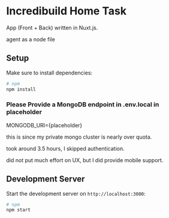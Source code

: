 # Incredibuild Home Task

App (Front + Back) written in Nuxt.js.

agent as a node file


## Setup

Make sure to install dependencies:

```bash
# npm
npm install

```

### Please Provide a MongoDB endpoint in .env.local in placeholder


MONGODB_URI={placeholder}

this is since my private mongo cluster is nearly over quota.

took around 3.5 hours, I skipped authentication.

did not put much effort on UX, but I did provide mobile support.

## Development Server

Start the development server on `http://localhost:3000`:

```bash
# npm
npm start
```
